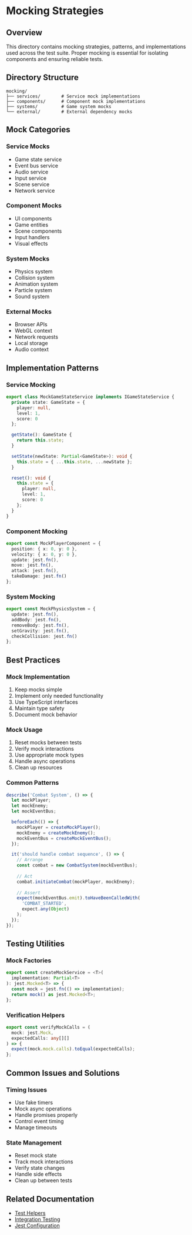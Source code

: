 # Mocking Strategies

## Overview
This directory contains mocking strategies, patterns, and implementations used across the test suite. Proper mocking is essential for isolating components and ensuring reliable tests.

## Directory Structure
```
mocking/
├── services/        # Service mock implementations
├── components/      # Component mock implementations
├── systems/         # Game system mocks
└── external/        # External dependency mocks
```

## Mock Categories

### Service Mocks
- Game state service
- Event bus service
- Audio service
- Input service
- Scene service
- Network service

### Component Mocks
- UI components
- Game entities
- Scene components
- Input handlers
- Visual effects

### System Mocks
- Physics system
- Collision system
- Animation system
- Particle system
- Sound system

### External Mocks
- Browser APIs
- WebGL context
- Network requests
- Local storage
- Audio context

## Implementation Patterns

### Service Mocking
```typescript
export class MockGameStateService implements IGameStateService {
  private state: GameState = {
    player: null,
    level: 1,
    score: 0
  };

  getState(): GameState {
    return this.state;
  }

  setState(newState: Partial<GameState>): void {
    this.state = { ...this.state, ...newState };
  }

  reset(): void {
    this.state = {
      player: null,
      level: 1,
      score: 0
    };
  }
}
```

### Component Mocking
```typescript
export const MockPlayerComponent = {
  position: { x: 0, y: 0 },
  velocity: { x: 0, y: 0 },
  update: jest.fn(),
  move: jest.fn(),
  attack: jest.fn(),
  takeDamage: jest.fn()
};
```

### System Mocking
```typescript
export const MockPhysicsSystem = {
  update: jest.fn(),
  addBody: jest.fn(),
  removeBody: jest.fn(),
  setGravity: jest.fn(),
  checkCollision: jest.fn()
};
```

## Best Practices

### Mock Implementation
1. Keep mocks simple
2. Implement only needed functionality
3. Use TypeScript interfaces
4. Maintain type safety
5. Document mock behavior

### Mock Usage
1. Reset mocks between tests
2. Verify mock interactions
3. Use appropriate mock types
4. Handle async operations
5. Clean up resources

### Common Patterns
```typescript
describe('Combat System', () => {
  let mockPlayer;
  let mockEnemy;
  let mockEventBus;

  beforeEach(() => {
    mockPlayer = createMockPlayer();
    mockEnemy = createMockEnemy();
    mockEventBus = createMockEventBus();
  });

  it('should handle combat sequence', () => {
    // Arrange
    const combat = new CombatSystem(mockEventBus);
    
    // Act
    combat.initiateCombat(mockPlayer, mockEnemy);
    
    // Assert
    expect(mockEventBus.emit).toHaveBeenCalledWith(
      'COMBAT_STARTED',
      expect.any(Object)
    );
  });
});
```

## Testing Utilities

### Mock Factories
```typescript
export const createMockService = <T>(
  implementation: Partial<T>
): jest.Mocked<T> => {
  const mock = jest.fn(() => implementation);
  return mock() as jest.Mocked<T>;
};
```

### Verification Helpers
```typescript
export const verifyMockCalls = (
  mock: jest.Mock,
  expectedCalls: any[][]
) => {
  expect(mock.mock.calls).toEqual(expectedCalls);
};
```

## Common Issues and Solutions

### Timing Issues
- Use fake timers
- Mock async operations
- Handle promises properly
- Control event timing
- Manage timeouts

### State Management
- Reset mock state
- Track mock interactions
- Verify state changes
- Handle side effects
- Clean up between tests

## Related Documentation
- [Test Helpers](../helpers/index.md)
- [Integration Testing](../integration-testing/index.md)
- [Jest Configuration](../jest-testing-strategy.md)
